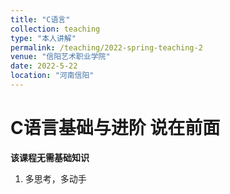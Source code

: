 ```yaml
---
title: "C语言"
collection: teaching
type: "本人讲解"
permalink: /teaching/2022-spring-teaching-2
venue: "信阳艺术职业学院"
date: 2022-5-22
location: "河南信阳"
---
```

C语言基础与进阶
说在前面
======
**该课程无需基础知识**
1. 多思考，多动手
